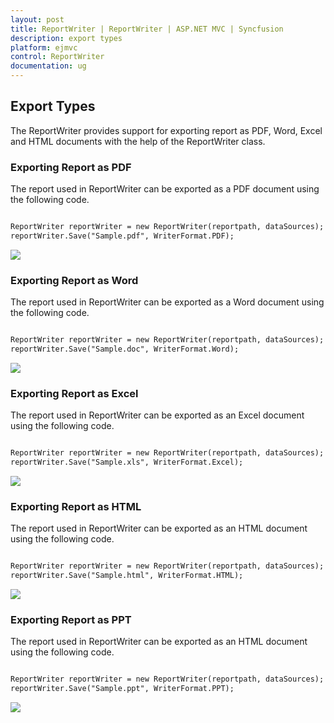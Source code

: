 ```yaml
---
layout: post
title: ReportWriter | ReportWriter | ASP.NET MVC | Syncfusion
description: export types
platform: ejmvc
control: ReportWriter
documentation: ug
---
```


## Export Types

The ReportWriter provides support for exporting report as PDF, Word, Excel and HTML documents with the help of the ReportWriter class.

### Exporting Report as PDF

The report used in ReportWriter can be exported as a PDF document using the following code.

~~~html

ReportWriter reportWriter = new ReportWriter(reportpath, dataSources);
reportWriter.Save("Sample.pdf", WriterFormat.PDF);

~~~

![](MVC_Images/RDLExportPdf.png) 

### Exporting Report as Word

The report used in ReportWriter can be exported as a Word document using the following code.

~~~html

ReportWriter reportWriter = new ReportWriter(reportpath, dataSources);
reportWriter.Save("Sample.doc", WriterFormat.Word);

~~~

![](MVC_Images/RDLExportWord.png) 

### Exporting Report as Excel

The report used in ReportWriter can be exported as an Excel document using the following code.

~~~html

ReportWriter reportWriter = new ReportWriter(reportpath, dataSources);
reportWriter.Save("Sample.xls", WriterFormat.Excel);

~~~

![](MVC_Images/RDLExportExcel.png) 

### Exporting Report as HTML

The report used in ReportWriter can be exported as an HTML document using the following code.

~~~html

ReportWriter reportWriter = new ReportWriter(reportpath, dataSources);
reportWriter.Save("Sample.html", WriterFormat.HTML);

~~~

![](MVC_Images/RDLExportHtml.png) 

### Exporting Report as PPT

The report used in ReportWriter can be exported as an HTML document using the following code.

~~~html

ReportWriter reportWriter = new ReportWriter(reportpath, dataSources);
reportWriter.Save("Sample.ppt", WriterFormat.PPT);

~~~

![](MVC_Images/RDLExportPPT.png) 
